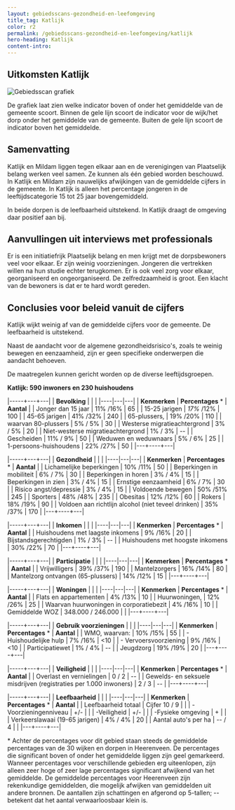 ```yaml
---
layout: gebiedsscans-gezondheid-en-leefomgeving
title_tag: Katlijk
color: r2
permalink: /gebiedsscans-gezondheid-en-leefomgeving/katlijk
hero-heading: Katlijk
content-intro:
---
```

## Uitkomsten Katlijk

![Gebiedsscan grafiek](/uploads/Grafieken_Gebiedsscans_Dorpen-10.png)

De grafiek laat zien welke indicator boven of onder het gemiddelde van de gemeente scoort. Binnen de gele lijn scoort de indicator voor de wijk/het dorp onder het gemiddelde van de gemeente. Buiten de gele lijn scoort de indicator boven het gemiddelde.

## Samenvatting
Katlijk en Mildam liggen tegen elkaar aan en de verenigingen van Plaatselijk belang werken veel samen. Ze kunnen als één gebied worden beschouwd. In Katlijk en Mildam zijn nauwelijks afwijkingen van de gemiddelde cijfers in de gemeente. In Katlijk  is alleen het percentage jongeren in de leeftijdscategorie 15 tot 25 jaar bovengemiddeld.

In beide dorpen is de leefbaarheid uitstekend.  In Katlijk draagt de omgeving daar positief aan bij.

## Aanvullingen uit interviews met professionals
Er is een initiatiefrijk Plaatselijk belang en men krijgt met de dorpsbewoners veel voor elkaar. Er zijn weinig voorzieningen. Jongeren die vertrekken willen na hun studie echter terugkomen.  Er is ook veel zorg voor elkaar, georganiseerd en ongeorganiseerd. De zelfredzaamheid is groot. Een klacht van de bewoners is dat er te hard wordt gereden.

## Conclusies voor beleid vanuit de cijfers
Katlijk wijkt weinig af van de gemiddelde cijfers voor de gemeente. De leefbaarheid is uitstekend.

Naast de aandacht voor de algemene gezondheidsrisico's, zoals te weinig bewegen en eenzaamheid, zijn er geen specifieke onderwerpen die aandacht behoeven.

De maatregelen kunnen gericht worden op de diverse leeftijdsgroepen.

**Katlijk: 590 inwoners en 230 huishoudens**

|-----+---+---|
|  **Bevolking**  |  |    |
|----|---|---|
| **Kenmerken**  | **Percentages** * | **Aantal** |
| Jonger dan 15 jaar                                  | 11% /16% | 65 |
| 15-25 jarigen                                       | _17%_ /12% | 100 |
| 45-65 jarigen                                       | 41% /32% | 240 |
| 65-plussers,                                        | 19% /20% | 110 |
| waarvan 80-plussers                                 | 5% / 5% | 30 |
| Westerse migratieachtergrond                        | 3% / 5% | 20 |
| Niet-westerse migratieachtergrond                   | 1% / 3% | -- |
| Gescheiden                                          | 11% / 9% | 50 |
| Weduwen en weduwnaars                               | 5% / 6% | 25 |
| 1-persoons-huishoudens                              | 22% /27%  | 50 |
|---+----+---|

|-----+---+---|
| **Gezondheid** |     |     |
|----|---|---|
| **Kenmerken** | **Percentages** * | **Aantal** |
| Lichamelijke beperkingen                            |  10% /11%   |  50   |
| Beperkingen in mobiliteit                           |  6% / 7%   |  30   |
| Beperkingen in horen                                |  3% / 4%   |  15   |
| Beperkingen in zien                                 |  3% / 4%   |  15   |
| Ernstige eenzaamheid                                |  6% / 7%   |  30   |
| Risico angst/depressie                              |  3% / 4%   |  15   |
| Voldoende bewegen                                   |  50% /51%   |  245   |
| Sporters                                            |  48% /48%   |  235   |
| Obesitas                                            |  12% /12%   |  60   |
| Rokers                                              |  18% /19%   |  90   |
| Voldoen aan richtlijn alcohol (niet teveel drinken) |  35% /37%   |  170   |
|---+----+---|


|-----+---+---|
| **Inkomen** |     |     |
|----|---|---|
| **Kenmerken**    | **Percentages** * | **Aantal** |
| Huishoudens met laagste inkomens                    |  9% /16%      |   20      |
| Bijstandsgerechtigden                               |  1% / 3%      |   --      |
| Huishoudens met hoogste inkomens                    |  30% /22%      |   70      |
|---+----+---|

|-----+---+---|
| **Participatie** |     |     |
|----|---|---|
| **Kenmerken**  | **Percentages** * | **Aantal** |
| Vrijwilligers                                       |  39% /37%     |   190      |
| Mantelzorgers                                       |  16% /14%     |   80      |
| Mantelzorg ontvangen (65-plussers)                  |  14% /12%     |   15      |
|---+----+---|

|-----+---+---|
| **Woningen** |     |     |
|----|---|---|
| **Kenmerken** | **Percentages** * | **Aantal** |
| Flats en appartementen                              | 4% /13% |  10 |
| Huurwoningen,                                       | 12% /26% |  25 |
| Waarvan huurwoningen in corporatiebezit             | 4% /16% |  10 |
| Gemiddelde WOZ                                      | 348.000 / 246.000 |      |
|---+----+---|

|-----+---+---|
| **Gebruik voorzieningen** |     |     |
|----|---|---|
| **Kenmerken** | **Percentages** * | **Aantal** |
| WMO, waarvan:                                       | 10% /15% | 55 |
| - Huishoudelijke hulp                               | 7% /16% | <10 |
| - Vervoersvoorziening                               | 9% /16% | <10 |
| Participatiewet                                     | 1% / 4% | -- |
| Jeugdzorg                                           | 19% /19% | 20 |
|---+----+---|

|-----+---+---|
| **Veiligheid** |     |     |
|----|---|---|
| **Kenmerken** | **Percentages** * | **Aantal** |
| Overlast en vernielingen                                           | 0 / 2 | -- |
| Gewelds- en seksuele misdrijven (registraties per 1.000 inwoners)  | 2 / 3 | -- |
|---+----+---|

|-----+---+---|
| **Leefbaarheid** |     |     |
|----|---|---|
| **Kenmerken** | **Percentages** * | **Aantal** |
| Leefbaarheid totaal                                | Cijfer 10 / 9 |                     |
| -Voorzieningenniveau                               | +/- |                     |
| -Veiligheid                                        | +/- |                 |
| -Fysieke omgeving                                  | + |                     |
| Verkeerslawaai (19-65 jarigen)                     | 4% / 4% |       20              |
| Aantal auto's per ha                               | -- / 4 |                     |
|---+----+---|

\* Achter de percentages voor dit gebied staan steeds de gemiddelde percentages van de 30 wijken en dorpen in Heerenveen. De percentages die significant boven of onder het gemiddelde liggen zijn geel gemarkeerd. Wanneer percentages voor verschillende gebieden erg uiteenlopen, zijn alleen zeer hoge of zeer lage percentages significant afwijkend van het gemiddelde. De gemiddelde percentages voor Heerenveen zijn rekenkundige gemiddelden, die mogelijk afwijken van gemiddelden uit andere bronnen. De aantallen zijn schattingen en afgerond op 5-tallen; -- betekent dat het aantal verwaarloosbaar klein is.
